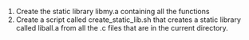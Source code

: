1. Create the static library libmy.a containing all the functions
2. Create a script called create_static_lib.sh that creates a static library called liball.a from all the .c files that are in the current directory.

